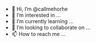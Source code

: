 - 👋 Hi, I’m @callmehorhe
- 👀 I’m interested in ...
- 🌱 I’m currently learning ...
- 💞️ I’m looking to collaborate on ...
- 📫 How to reach me ...

<!---
callmehorhe/callmehorhe is a ✨ special ✨ repository because its `README.md` (this file) appears on your GitHub profile.
You can click the Preview link to take a look at your changes.
--->
